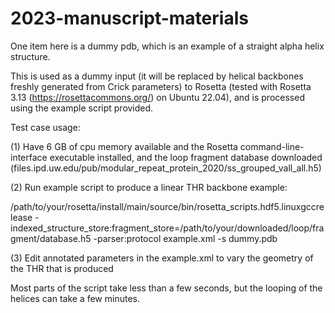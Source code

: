 # 2023-manuscript-materials
One item here is a dummy pdb, which is an example of a straight alpha helix structure. 

This is used as a dummy input (it will be replaced by helical backbones freshly generated from Crick parameters) to Rosetta (tested with Rosetta 3.13 (https://rosettacommons.org/) on Ubuntu 22.04), and is processed using the example script provided.

Test case usage:

(1) Have 6 GB of cpu memory available and the Rosetta command-line-interface executable installed, and the loop fragment database downloaded (files.ipd.uw.edu/pub/modular_repeat_protein_2020/ss_grouped_vall_all.h5)

(2) Run example script to produce a linear THR backbone example:

/path/to/your/rosetta/install/main/source/bin/rosetta_scripts.hdf5.linuxgccrelease -indexed_structure_store:fragment_store=/path/to/your/downloaded/loop/fragment/database.h5 -parser:protocol example.xml -s dummy.pdb

(3) Edit annotated parameters in the example.xml to vary the geometry of the THR that is produced

Most parts of the script take less than a few seconds, but the looping of the helices can take a few minutes.
